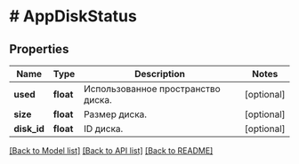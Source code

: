 # # AppDiskStatus

## Properties

Name | Type | Description | Notes
------------ | ------------- | ------------- | -------------
**used** | **float** | Использованное пространство диска. | [optional]
**size** | **float** | Размер диска. | [optional]
**disk_id** | **float** | ID диска. | [optional]

[[Back to Model list]](../../README.md#models) [[Back to API list]](../../README.md#endpoints) [[Back to README]](../../README.md)
